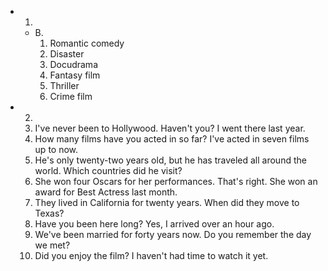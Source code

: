 * 1.
  * B.
    1. Romantic comedy
    2. Disaster
    3. Docudrama
    4. Fantasy film
    5. Thriller
    6. Crime film
* 2.
  1. I've never been to Hollywood.
     Haven't you? I went there last year.
  2. How many films have you acted in so far?
     I've acted in seven films up to now.
  3. He's only twenty-two years old, but he has traveled all around the world.
     Which countries did he visit?
  4. She won four Oscars for her performances.
     That's right. She won an award for Best Actress last month.
  5. They lived in California for twenty years.
     When did they move to Texas?
  6. Have you been here long?
     Yes, I arrived over an hour ago.
  7. We've been married for forty years now.
     Do you remember the day we met?
  8. Did you enjoy the film?
     I haven't had time to watch it yet.